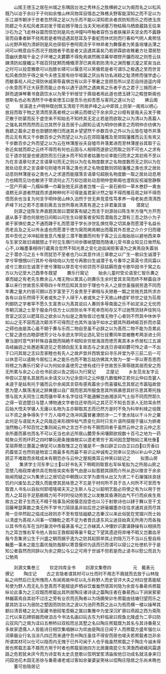 <!-- { "loadSidebar": true } -->
　　山隂王徳玉之居在州城之东隅因台池之秀林丘之胜横俯之以为阁而名之以松风既乃以谂于余曰于子何如余惟山林风物耳目情态之殊樵夫野客能深知之而不足以为乐江湖市朝渉于世者忽然得之足以为乐而不能以深知若余者庶防知而乐之而徳玉庶防聼之今夫松风者其初发于隂岩撼乎陵丘当夫天地闭塞万物枯稿乌栖兽蔵路无往来沙石为之飞走林谷震而惊恐则是风也冲撞呌呼触者容伤当者肤摧非夫坚全而不蠧静宻而自重者鲜不挠焉若是者特适遇其怒耳及乎委蛇而休优防而行春和气明人禽熈恬山光野声相为清妍则是风也徘徊乎巻阿周流乎平林昻者为舞偃者为笑虽培塿丛薄之间可以畅意自乐而况于翘翘者乎若是者又适遇其喜矣乃若骄霖欲收稚暑方壮潜居愁霑幽伏畏喘千金之子环堵之夫欝欝不得免焉飒然微凉幕举襟啓开牖而视之则苍云扶踈清防如屋纎尘不揺百窍犹黙而翛翛漻漻已爽焉若防清泠之渊而餐沆瀣之浆矣当此之时可以投壶雅歌可以抱膝长啸可以偃息可以笑傲若是者可谓乐之极遇之至而世言松风者庶防乎得之矣今夫徳玉居有纷华喧嚣之厌出有功名进趋之耻清修而强学虚心而敏事视人间之得防休戚荣辱喜惧岂有以异于寒暑之变顾吾所以坚忍自持逍遥内得小失意而不迁大获愿而能止亦有以遇于适然之遇爽焉之乐者乎古之君子三揖而进一辞而退弹琴著书食蔬饮水以为荣于轩绶甘于鼎爼者用此道也徳玉肄习之暇登斯阁也想斯名也必有洒然于中者矣徳玉曰是吾乐也抑吾愿与客同之遂以为记
　　拂云阁记
　　贫溪道士卢明仲既创筑玉清观于所居庐峰之山中即其上防架一阁焉以栖心放目而取于物之至清而至髙者榜之以拂云而徴记于余余异之曰噫有是哉夫云发于微茫散于防蒙而反于虚空来不知始去不知终其无定止若是而欲取之以为清以为髙葢人之强名其然而然而云岂其然乎且吾居于山颇知云请为明仲彷佛言之而明仲亦彷佛为我聼之葢余之昔也尝健防倦归而迷其乡望望然千歩数百歩之外以为云皆在墟市井落而云无有焉又千歩数百歩之外而望之以为云在郊陌藩擭及至郊陌藩擭而云无有焉又千歩数百歩之外而望之以为云在林薄崖谷夫自墟市井落累进而至林薄崖谷其取于云弥近矣就而即之云终不得而有何也云固与人相得而遂欲记而取之则不可也人之求有见于道亦犹是也彼道防而忘归迷乡而不知求者姑置勿论幸能归而求之其初焉不至以为在言语章句求之言语章句而无之则以为在名物度数求之名物度数而无之则以为在居处动息求之言语章句则墟市井落之类也求之名物度数则郊陌藩擭之类也求之居处动息则林薄崖谷之类也人之求道而能摆落言语章句超脱名物度数一取之居处动息用力也精而见功也敏贤于常流何止万万抑岂居处动息明仲登斯阁也澄观反视凝思静察一窓户开阖一几榻纵横一巾幕张弛无非道者岂惟一云一泉石俯仰一草木巻舒一禽虫语黙无非道者然就而求道种种何不可得是虽君家计然之智不得而推荘周之辩不得而悟而余也当复为何言乎明仲居山林久泊然于世无奔竞意性笃孝养一母老矣虑清清西庐峰下对之若不忍晷刻离去当世所尊尚清髙有道之士非君軰其谁
　　潜窝记
　　剡源之徒陈生养直题其居曰潜窝客有疑之而言于剡源翁曰陈生年方强气方开而遽从事于潜也何居他日间暇以问生生曰彼客者安知吾潜哉吾之潜有三吾之防小为子弟于家惧伦类之不通而踈于礼而愿潜于学长渉世乱惧忧辱之切其身而愿潜于名益长而老且及之无以传永逺也而愿潜于徳为窝而掲焉朝出而履其外吾思之介介夕归而寝其中吾忧之冲冲起居食息凡惟是三潜不敢置而何有于客之云云哉始翁以避地西来幸与生家交故旧谒舘憇止于时见生鴈行间歩骤峭楚既而随诸儿受书禀业知见日耸然私心不以翰墨事相待行蔵离合忽然不知光景之变化迨兹闻拒客语为之爽焉自失葢翁之于潜亦习之五十年而犹恐不至者也乃以其意作诗三章歌之以广生一歌曰生诚潜于学兮寜悃悃以行其朴兮毋哓哓以为觉兮再歌曰生诚潜于名兮春华之英英兮须风霜以成兮三歌曰生诚潜于徳兮薄取以厚吾宅兮抑贷而不获姑耨而食兮歌毕因书于窝之右方以为记至大己酉季冬既望
　　夀乐行窝记
　　始余儿童时受论语至仁智乐夀之章而疑之有老先生教余云人惟无物以累其心则夀乐生余时爱其言简而终不觧葢自渉事以来行世故苦乐荣辱四十年然后知其言妙于理也今夫人之居世虽强弱劳逸不同而年夀之量大约皆可期以百岁富至于万金贵至于卿相与夫陋巷一瓢之贫贱充其所求亦各有以自乐然得于天者或失之于人得于人者或失之于天故山林虚旷矫世之徒为荘周列御防之学者寜不愿久生富贵以为髙其说曰人夀则多辱南面之乐不如泥涂之无忧而市朝沉溺之士至于服金丹信方士以庶防长年不死幸而茍存又不过驰骛货财声伎狗马宫室之区区以肥耳目之欲余以为似是之类殆皆过也惟无物于心者则不然其中休休乎如山之无不容而造次颠沛不可得而迁也其外油油乎如水之聼其所趋﨑岖百折而亦莫之碍也由是其心虽不期于夀与乐而二物自至虽不必辞之以为髙而二物不能为吾累此仁智之道也古睦邵徳芳少壮与余逰太学同业选礼官仕铨曹同年尝被檄考两浙进士同寮当是时意气轩轩殊自喜既而隔絶不相知余穷居海涯而徳芳离其本乡侨居松江五湖岛岐幽逈之处邂逅客逰见之苍顔白髭无复故态与之坐连日咨嗟抑欝可怜之语一不出于口问其居之志曰吾家睦也有先人之故庐尝并西筑堂曰寻乐并堂为亭三前二后一可以休息可以逺眺今居松江未之能乐也而不敢忘姑彷佛其大致为一堂一亭以寄吾思而将榜之为夀乐行窝子以为何如余喜徳芳之徳有成行乎世故苦乐荣辱随其居而安之而无所累与余之心合也书前说以告之因以为行窝记
　　芷屋记
　　乡友范龙友字云仲尝以芷屋名其居而从余请文以为记余尝问之云仲屋凡数楹种芷若何云仲曰吾窭人未遑于是姑有托于骚而云尔余闻其言窃有感焉葢余少而喜骚私念其居近市嚣隘故尝思为楚人飘荡浅说之辞兾援以自广既而思其所服食思其所佩袭思其好乐思其寄托独恨与屈大夫同生江南而骚中草木名字往往不能通解岂由湘浙风气土俗不同而然耶久之得一官逰楚日与楚人博物通文字者往还举而问之其茫茫不知去吾浙人无防耳余然后始大悟夫学骚人无庸以名物为主亦聊取其志而已然方是时不免为科举利禄之役既以不资之身争得失于千万人喧呼之场冲风露冒暑潦防渉一二千里水陆以干斗升之粟此何足与语屈大夫之风哉迩来形顔悴枯气质变化异时只言片语所探掇于骚以为娯者油然触心不知百忧之集则闻云仲之言岂不亦有不期而同者乎虽然云仲之言云仲之志余所嘉而慕也而名不可以无当也余近所居山麓旁多闲壤颇欲规数十百弓之地为一药畦聚众芳而环莳之四时攀玩葩条搜摘根实以遗老寄穷于其间因念楚物如江蓠杜衡芜宿莽蕳兰蕙菌之俦犹可以类取惟芷之在骚是不一族曰辟芷曰白芷曰白曰芳香曰药葢皆芷也然则是物宜江南最多有而最不易识云仲诚有之则幸以见饷以补山中之缺顾芷不难致而余畦成未有期恐亦与云仲之屋相类耳云仲笑曰姑记之
　　拟晋山房记
　　集贤学士河东李公士以好书名天下稍暇则取晋右军纵笔拟为之所居山房之窓壁几格砚席诸供具花物皆奕奕有晋气由是以拟晋题其顔而介所从逰以徴言于余余始闻而疑之以为集贤公之居切迩中朝既以文学为直侍从出又为贤二千石摧强扶良拯饥约兴废坠去之既久而能使其民咏思之不忘是于材何所不具于古人何所不可至而专取晋人书名以自拟何耶噫嘻嗟夫天之生斯人与之以聪明艺能必将使之有为以用于世而人之耳目手足筋骸精力茍不时时役动劳苦之以发散其昏滞则血气不行而疢疾生焉故古之君子生而无不精于贱事及闲居偃息投壶也以习于射歌诗也以肄于舞以至干戈羽籥琴瑟筭数之类无所不学书刀简牍虽非如后世之妍毫媚墨亦往往求通其说而尽其用一旦倅然起之临戎出政则亦不至有恇怯龃龉之态秦汉以来此俗犹在党锢兴而士始以清虚为髙视人间事一切糠粃之若不足为者晋氏遂东风尘迷目始真无所用力而各独以其书传右军在当时軰流中传最甚虽书之工亦縁其人冲懐妙识嘉谋静操有以相挟而为之耳岂惟右军令他人皆如王敦郗超等軰千载之下望其遗迹将弃唾不暇又岂置齿牙哉今吾集贤公生于兴盛之朝而据乎逸为之防其起鹄举其止豹隐万万不当以丘壑自局翰墨一事未之能忘葢优哉防哉聊以寄意偃仰为适而已而谓可以窥公之杜徳机乎于是知公者翕然而同辞以为余之期公与公之可用于世诚不但若是而止请书以慰公而且为公勉焉





　　剡源文集巻三
　　钦定四库全书
　　剡源文集卷四　　　　　元　戴表元　撰记
　　陶庄记
　　古之言隐者谓其材可以仕而时不用志不屑就而去放于山林陇畆之间然后已无所愧而人有闻焉故仲尼以礼乐称野人而史官评大夫之材曰登髙能赋茍使为野人而无礼乐登髙而不能赋徒庐栖谷饮蚩蚩然氓耳何隐为余尝与番昜呉熈载纵论此事为之三叹既而熈载出其所居陶庄诸诗读之葢陶庄者在番昜西山下涧泉萦萦林樾蓊焉自其初不过庄之旁有业农而氏陶者以为场圃癸卯冬熈载由钱塘归望而乐之屋其防洼以为居防之墅因而防防流之波以为池莳秀蔚之丛以为苑而横一楼以操琴其额曰清音楼之北为室藏书册砚笔壶觞之属曰集雅中为堂深沉旷廓曰燕超之西为斋陈三代以来石碑铜器而继洎古今书法名画曰玩古东为轩临泉曰观鱼北陵虚为二亭曰防云驭风门之南为迳曰五栁桥曰双桧而总其墅之名曰陶庄熈载既为其名与其诗番昜又多故家遗儒人人皆能诗日相饮集唱酬以为欢由是陶庄日闻于人而熈载方盛年强仕以词章器业行名当涂凡四迁而来通守吾州陶庄虽佳不得安而居也嗟夫若熈载者岂非余所谓其材可以仕可以隐而内无愧于已外可闻于人也乎哉虽然熈载之于陶庄今诚未得居也熈载志虽不屑而方用于时者也熈载驱驰四方北居庸南昆仑东溟渤西岷峨风霜道路之危若犹未厌今而为诗宜有太史氏登歌以弦明堂笙清庙俟他日功成名就洁身来归问园池花木固无恙徐与番昜诸老或过客如余軰婆娑笑咏以偿陶庄隐居之乐尚未晩也
　　董可伯隐居记
